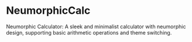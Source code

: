 # NeumorphicCalc
Neumorphic Calculator: A sleek and minimalist calculator with neumorphic design, supporting basic arithmetic operations and theme switching.
